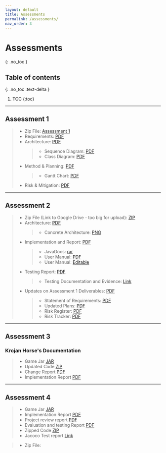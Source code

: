 ```yaml
---
layout: default
title: Assessments
permalink: /assessments/
nav_order: 3
---
```


# Assessments

{: .no_toc }

## Table of contents

{: .no_toc .text-delta }

1. TOC
   {:toc}

---

## Assessment 1

> - Zip File: [Assessment 1](/files/NPStudios.zip)
> - Requirements: [PDF](/files/Req1.pdf)
> - Architecture: [PDF](/files/Arch1.pdf)
>   > - Sequence Diagram: [PDF](/files/SEPR_Sequence_Diagram_1.pdf)
>   > - Class Diagram: [PDF](/files/SEPR_UML_CLass_Diagram_1.pdf)
> - Method & Planning: [PDF](/files/Plan1.pdf)
>   > - Gantt Chart: [PDF](/files/assessment2ganttchart.pdf)
> - Risk & Mitigation: [PDF](/files/Risk1.pdf)

---

## Assessment 2

> - Zip File (Link to Google Drive - too big for upload): [ZIP](https://drive.google.com/file/d/1H4JW_dwoqctEgOOuH97xNl6Nck0H5exh/view?usp=sharing)
> - Architecture: [PDF](/files/Arch2.pdf)
>   > - Concrete Architecture: [PNG](/files/concrete_arch.png)
> - Implementation and Report: [PDF](/files/Impl2.pdf)
>   > - JavaDocs: [rar](/files/JavaDoc.rar)
>   > - User Manual: [PDF](/files/User_Manual_PDF.pdf)
>   > - User Manual: [Editable](/files/User_Manual_Edit.docx)
> - Testing Report: [PDF](/files/Test2.pdf)
>   > - Testing Documentation and Evidence: [Link](/testing/)
> - Updates on Assessment 1 Deliverables: [PDF](/files/Updates2.pdf)
>   > - Statement of Requirements: [PDF](/files/Updated_Statement_of_Requirements.pdf)
>   > - Updated Plans: [PDF](/files/Updated_Plans.pdf)
>   > - Risk Register: [PDF](/files/Updated_Risk_Register.pdf)
>   > - Risk Tracker: [PDF](/files/Updated_Risk_Tracker.pdf)

---

## Assessment 3

### Krojan Horse's Documentation

> - Game Jar [JAR](/a3/kroy.jar)
> - Updated Code [ZIP](/a3/code.zip)
> - Change Report [PDF](/a3/Change3.pdf)
> - Implementation Report [PDF](/a3/Impl3.pdf)

---

## Assessment 4

> - Game Jar [JAR](/a4/game.jar)
> - Implementation Report [PDF](/a4/Impl4.pdf)
> - Project review report [PDF](/a4/Review4.pdf)
> - Evaluation and testing Report [PDF](/a4/ET4.pdf)
> - Zipped Code [ZIP](/a4/np-dicy.zip)
> - Jacoco Test report [Link](/a4/html/index.html)

> - Zip File:
